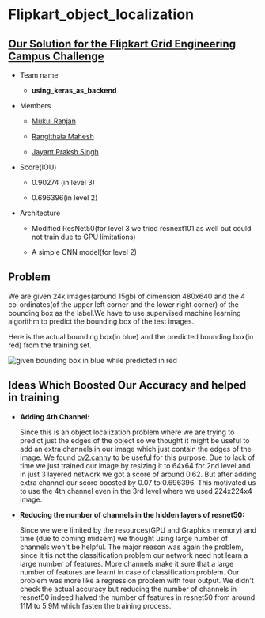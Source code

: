 # Flipkart_object_localization


## [Our Solution for the Flipkart Grid Engineering Campus Challenge](https://dare2compete.com/o/Flipkart-GRiD-Teach-The-Machines-2019-74928)
   
  - Team name
  
       - **using_keras_as_backend**
  
  - Members
  
      - [Mukul Ranjan](https://github.com/mukul54)
  
      - [Rangithala Mahesh](https://github.com/Mahesh1735)
                   
      - [Jayant Praksh Singh](https://github.com/jayantp07)
  
  - Score(IOU) 
  
       - 0.90274 (in level 3)
  
       - 0.696396(in level 2)
  
  - Architecture
  
     - Modified ResNet50(for level 3 we tried resnext101 as well but could not train due to GPU limitations)
     
     - A simple CNN model(for level 2)

     
## Problem
   We are given 24k images(around 15gb) of dimension 480x640 and the 4 co-ordinates(of the upper left corner and the lower right corner) of the bounding box as the label.We have to use supervised machine learning algorithm to predict the bounding box of the test images.
   
   Here is the actual bounding box(in blue) and the predicted bounding box(in red) from the training set.
   
   ![given bounding box in blue while predicted in red](https://github.com/mukul54/Flipkart-Grid-Challenge/blob/master/images/pred_det.png)
## Ideas Which Boosted Our Accuracy and helped in training
   
   - **Adding 4th Channel:**
   
       Since this is an object localization problem where we are trying to predict just the edges of the object so we thought it might be useful to add an extra channels in our image which just contain the edges of the image. We found [cv2.canny](https://docs.opencv.org/3.1.0/da/d22/tutorial_py_canny.html) to be useful for this purpose. Due to lack of time we just trained our image by resizing it to 64x64 for 2nd level and in just 3 layered network we got a score of around 0.62. But after adding extra channel our score boosted by 0.07 to 0.696396. This motivated us to use the 4th channel even in the 3rd level where we used 224x224x4 image.
     
   - **Reducing the number of channels in the hidden layers of resnet50:**
        
        Since we were limited by the resources(GPU and Graphics memory) and time (due to coming midsem) we thought using large number of channels won't be helpful. The major reason was again the problem, since it tis not the classification problem our network need not learn a large number of features. More channels make it sure that a large number of features are learnt in case of classification problem. Our problem was more like a regression problem with four output. We didn't check the actual accuracy but reducing the number of channels in resnet50 indeed halved the number of features in resnet50 from around 11M to 5.9M which fasten the training process.
